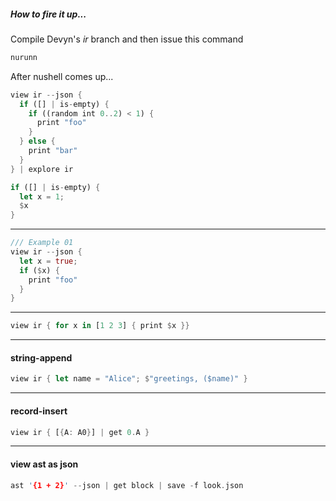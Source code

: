 
##### How to fire it up...

Compile Devyn's *ir* branch and then issue this command

```rust
nurunn
```

After nushell comes up...

```rust
view ir --json {
  if ([] | is-empty) {
    if ((random int 0..2) < 1) {
      print "foo"
    }
  } else {
    print "bar"
  }
} | explore ir
```

```rust
if ([] | is-empty) {
  let x = 1;
  $x
}
```

---

```rust
/// Example 01
view ir --json {
  let x = true;
  if ($x) {
    print "foo"
  }
}
```

---

```rust
view ir { for x in [1 2 3] { print $x }}
```

---

#### string-append

```rust
view ir { let name = "Alice"; $"greetings, ($name)" }
```

---

#### record-insert

```rust
view ir { [{A: A0}] | get 0.A }
```

---

#### view ast as json

```rust
ast '{1 + 2}' --json | get block | save -f look.json
```
